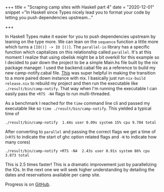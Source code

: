 +++
title = "Scraping camp sites with Haskell part 4"
date = "2020-12-01"
snippet ="In Haskell since Types nicely lead you to format your code by letting you push dependencies upstream..."

+++

In Haskell Types make it easier for you to push dependencies upstream by leaning on the type more.  We can lean on the `sequence` function a little more which turns a `[IO()] -> IO [()]`.  The `parallel-io` library has a specific function which capitalizes on this relationship called `parallel`.  It's at this moment I realize that using obelisk might be a bit overkill for this example so I decided to pair down the project to be a simple Main.hs file built by the nix package manager.  I used the backend.cabal file as a reference to build my new camp-notify.cabal file.  [This](https://maybevoid.com/posts/2019-01-27-getting-started-haskell-nix.html) was super helpful in making the transition to a more paired down instance with nix.  I basically  just run `nix-build release.nix` to rebuild my project and then run the executable like `./result/bin/camp-notify`.  That way when I'm running the executable I can easily pass the `+RTS -N4` flags to run multi-threaded.

As a benchmark I reached for the `time` command line cli and passed my executable like so `time ./result/bin/camp-notify`.  This yielded a typical time of

```
./result/bin/camp-notify  1.44s user 0.09s system 15% cpu 9.704 total
```

After converting to `parallel` and passing the correct flags we get a time of (`+RTS` to indicate the start of ghc option related flags and `-N` to indicate how many cores)

```
./result/bin/camp-notify +RTS -N4  2.43s user 0.91s system 86% cpu 3.873 total
```

This is 2.5 times faster!  This is a dramatic improvement just by parallelizing the IOs.  In the next one we will seek higher understanding by detailing the dates and reservations available per camp site.



Progress is on <a href='https://github.com/trodrigu/camp-notify'>GitHub</a>.
